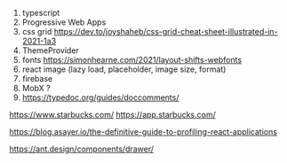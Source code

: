 1. typescript
2. Progressive Web Apps
3. css grid https://dev.to/joyshaheb/css-grid-cheat-sheet-illustrated-in-2021-1a3
4. ThemeProvider
5. fonts https://simonhearne.com/2021/layout-shifts-webfonts
6. react image (lazy load, placeholder, image size, format)
7. firebase
8. MobX ?
9. https://typedoc.org/guides/doccomments/

https://www.starbucks.com/
https://app.starbucks.com/

https://blog.asayer.io/the-definitive-guide-to-profiling-react-applications

https://ant.design/components/drawer/
